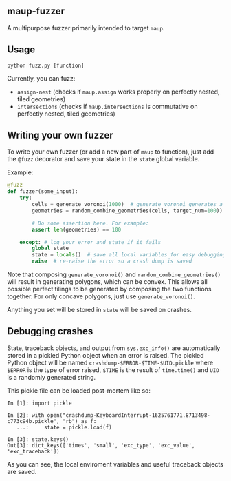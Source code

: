 ## maup-fuzzer
A multipurpose fuzzer primarily intended to target `maup`.

## Usage
```
python fuzz.py [function]
```
Currently, you can fuzz:
- `assign-nest` (checks if `maup.assign` works properly on perfectly nested, tiled geometries)
- `intersections` (checks if `maup.intersections` is commutative on perfectly nested, tiled geometries)


## Writing your own fuzzer
To write your own fuzzer (or add a new part of `maup` to function), just add the `@fuzz` decorator and save your state in the `state` global variable.

Example:
```python
@fuzz
def fuzzer(some_input):
    try:
        cells = generate_voronoi(1000)  # generate_voronoi generates a random voronoi diagram with 1000 cells
        geometries = random_combine_geometries(cells, target_num=100)) # randomly merge cells to reach the target

        # Do some assertion here. For example:
        assert len(geometries) == 100

    except: # log your error and state if it fails
        global state
        state = locals()  # save all local variables for easy debugging
        raise  # re-raise the error so a crash dump is saved
```

Note that composing `generate_voronoi()` and `random_combine_geometries()` will result in generating polygons, which can be convex. This allows all possible perfect tilings to be generated by composing the two functions together.
For only concave polygons, just use `generate_voronoi()`. 

Anything you set will be stored in `state` will be saved on crashes.

## Debugging crashes
State, traceback objects, and output from `sys.exc_info()` are automatically stored in a pickled Python object when an error is raised.
The pickled Python object will be named `crashdump-$ERROR-$TIME-$UID.pickle` where `$ERROR` is the type of error raised, `$TIME` is the result of `time.time()` and `UID` is a randomly generated string.

This pickle file can be loaded post-mortem like so:
```
In [1]: import pickle

In [2]: with open("crashdump-KeyboardInterrupt-1625761771.8713498-c773c94b.pickle", "rb") as f:
   ...:     state = pickle.load(f)

In [3]: state.keys()
Out[3]: dict_keys(['times', 'small', 'exc_type', 'exc_value', 'exc_traceback'])
```

As you can see, the local enviroment variables and useful traceback objects are saved.
